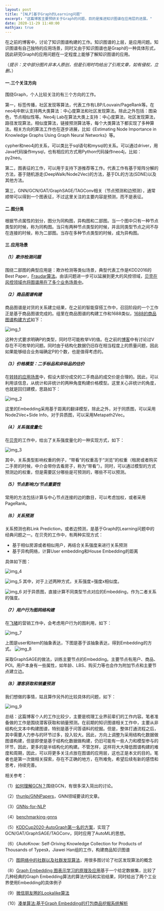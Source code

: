 ```yaml
---
layout: post
title: "[NLP]基于Graph的Learning问题"
excerpt: "这篇博客主要预研关于Graph的问题，目的是推进知识图谱在应用层的进展。"
date: 2020-11-29 11:40:00
mathjax: true
---
```


在之前的博客中，讨论了知识图谱构建的工作。知识图谱的上层，是应用问题。知识图谱有自己独特的应用场景，同时又由于知识图谱也是Graph的一种具体形式，因此研究Graph的应用问题在一定程度上能够了解知识图谱的应用。

（_提示：文中部分图片非本人原创，但是引用时均给出了引用文章，如有侵权，立删。_）


#### 一.三个关注方向

围绕Graph，个人比较关注的有三个方向的工作。

第一，标签传播，社区发现等算法，代表工作有LBP/Louvain/PageRank等。在neo4j中默认支持两大类算法：中心度算法和社区发现算法。除此之外包括：图染色，节点相似性等。Neo4j Lab在算法大类上支持：中心度算法，社区发现算法，路径发现算法，相似度算法，链接预测算法等，每个大类算法下都实现了多种算法。相关方向的算法工作也在逐步进展，比如《Estimating Node Importance in Knowledge Graphs Using Graph Neural Networks》等。

cypher和neo4j的关系，可以类比于sql语句和mysql的关系。可以通过driver，用Java代码操作mysql，也有相应的方式用Python代码操作neo4j，比如：py2neo。

第二，图表征的工作，可以用于支持下游推荐等工作。代表工作有基于矩阵分解的方法，基于随机游走(DeepWalk/Node2Vec)的方法，基于DL的方法(SDNE)以及其他方法。

第三，GNN/GCN/GAT/GraphSAGE/TAGConv相关（节点预测和边预测），通常顺带可以得到一个图表征，不过这里关注的主要内容是预测，而不是表征。


#### 二.图分类

根据节点属性的划分，图分为同构图，异构图和二部图。当一个图中只有一种节点类型的时候，称为同构图。当只有两种节点类型的时候，并且同类型节点之间不存在连接的时候，称为二部图。当存在多种节点类型的时候，成为异构图。


#### 三.应用场景


##### （1）欺诈检测问题

围绕二部图的典型应用是：欺诈检测等类似场景，典型代表工作是KDD2016的Best Paper，[Fraudar算法](https://mp.weixin.qq.com/s?__biz=MzI1OTY3NzI0NQ==&mid=2247484562&idx=1&sn=04dfffddc42931d17a13480d08071a8e&chksm=ea7409c0dd0380d68fdb1fe006dd9fd79f08b6e668597c2e260598ab6f035df013782750cd00&mpshare=1&scene=23&srcid=1129FN2uVfrRfEe34XhAvrFR&sharer_sharetime=1606627898124&sharer_shareid=0e8353dcb5f53b85da8e0afe73a0021b%23rd)。由该问题进一步可以延展到更大的风控领域，[贝壳在风控领域也将图谱用在了多个业务场景中](https://mp.weixin.qq.com/s?__biz=MzU1NTMyOTI4Mw==&mid=2247497387&idx=1&sn=aa2df0484a75720e3796ca3832b851e6&chksm=fbd744c7cca0cdd1d268214e93bece472bc482d3020cffae998fb6cd5ecc790a8e5aaf7ef730&scene=21#wechat_redirect)。

##### （2）商品图谱构建

商品图谱是对货的关系建立结果，在之前的智能穿搭工作中，召回阶段的一个工作正是基于商品图谱完成的。组里在商品图谱的构建工作和1688类似，[1688的商品图谱构建方式](https://mp.weixin.qq.com/s?__biz=MzU1NTMyOTI4Mw==&mid=2247505049&idx=1&sn=cf383cf29d392b6dbdca89f8c78cad8d&chksm=fbd766f5cca0efe39b3e287834cd57d5655ae9796982ca314bd351cbe1403a798b47441b1ff0&mpshare=1&scene=23&srcid=1129DxCk6yCAycvQoJIMLt7G&sharer_sharetime=1606587159598&sharer_shareid=0e8353dcb5f53b85da8e0afe73a0021b%23rd)如下：

![img_1](https://ftp.bmp.ovh/imgs/2020/11/8129199c833e5223.png)

这种方式要求明确P的类型，同时尽可能枚举V的值。在之前的[博客](https://zhpmatrix.github.io/2020/11/25/business-kg-thoughts/)中有讨论过V存在不可枚举的问题。同时由于结构化数据仍旧存在相当程度上的质量问题，因此如果能够结合业务端确定P的个数，也是值得考虑的。

##### （3）价格模型：二手标品和非标品的估价

在[转转的应用场景](https://appukvkryx45804.h5.xiaoeknow.com/v1/course/video/v_5f44951fe4b0dd4d974b0f74?type=2&available=0&available_product=0&share_user_id=u_5f43e01adea80_OSwoPXAoGX&share_type=5&scene=分享&is_redirect=1)中，假设大部分成交的二手商品的成交价是合理的。因此，可以利用该信息，从统计和非统计的两种角度构建价格模型。这里关心非统计的角度，也就是回归建模，思路如下：

![img_2](https://ftp.bmp.ovh/imgs/2020/11/59e0a9c4b1adcb73.png)

这里的Embedding采用基于距离的翻译模型，除此之外，对于同质图，可以采用Node2Vec+Side Info，对于异质图，可以采用Metapath2Vec。

##### （4）关系强度量化

在[贝壳](https://mp.weixin.qq.com/s?__biz=MzU1NTMyOTI4Mw==&mid=2247497857&idx=1&sn=d02701b5107a72c02201153aca48e3da&chksm=fbd74aedcca0c3fba31ae5825473bc7a3ca0fb24889a4bd40b2408598e623d469e5570e78735&scene=21#wechat_redirect)的工作中，给出了关系强度量化的一种实现方式，如下：

![img_3](https://ftp.bmp.ovh/imgs/2020/11/d48c0fd9473dfec2.jpeg)

其中，关系类型影响权重的例子，“带看”的权重高于“浏览”的权重（租房或者购买二手房的时候，中介会带你去看房子，称为“带看”）。同时，可以通过模型的方式预测边的权重，但是需要区分哪些是可预测的，哪些不可以预测。

##### （5）节点影响力/节点重要性

常用的方法包括计算与中心节点连接的边的数目，可以考虑加权，或者采用PageRank。

##### （6）关系预测

关系预测也称Link Prediction，或者边预测，是基于Graph的Learning问题中的经典问题之一。在贝壳的工作中，有两种实现方式：

+ 基于相似房源或者相似用户，再结合关系强度来进行关系预测
+ 基于异构网络，计算User embedding和House Embedding的距离

具体如下图：

![img_4](https://ftp.bmp.ovh/imgs/2020/11/a083d9963016ab2b.jpeg)

![img_5](https://ftp.bmp.ovh/imgs/2020/11/bff2c7433d368215.jpeg)
其中，对于上述两种方式，关系强度=强度x相似度。

![img_6](https://ftp.bmp.ovh/imgs/2020/11/9cce2adeaaadd8c6.jpeg)
对于异质图，直接计算不同类型节点对应的Embedding，作为二者关系的强度。

##### （7）用户行为图网络构建

在[飞猪](https://mp.weixin.qq.com/s?__biz=MzU1NTMyOTI4Mw==&mid=2247504657&idx=1&sn=cdc744687502d33c5481aef9aad36618&chksm=fbd7617dcca0e86be7f56b15680c0bb97c2b16d2ac07f71ce251ec2f7dbdbb7e79f3d1747ff6&mpshare=1&scene=23&srcid=1129tli4hZ6k4B4LawOsugJC&sharer_sharetime=1606587309150&sharer_shareid=0e8353dcb5f53b85da8e0afe73a0021b%23rd)的营销工作中，会考虑用户行为的图利用，如下：

![img_7](https://ftp.bmp.ovh/imgs/2020/11/f0b485636cd85251.png)

上图是user和item的抽象表达，下图是基于该抽象表达，得到Embedding的方式。
![img_8](https://ftp.bmp.ovh/imgs/2020/11/0f4e6bf5047482eb.png)

采取GraphSAGE的做法，训练主要节点的Embedding。主要节点有用户、商品、POI。用户本身有一些属性，如年龄、LBS、购买力等也会作为附加节点和主要节点建立边。

##### （8）潜客获取和销量预测

我们想做的事情，姑且算作另外的比较具体的问题，如下：

![img_9](https://ftp.bmp.ovh/imgs/2020/11/f00a35444359339f.png)

总结：这篇博客个人的工作比较少，主要是梳理工业界前辈们的工作内容。笔者准备做的工作是围绕潜客获取和销量预测。在前期的知识图谱相关工作中，主要从非结构化文本中构建图谱，特别是基于问答语料的挖掘。但是，整体打通流程之后，其中需要人力参与的环节过多，投入较大。因此，方向上调整为采用结构化数据做图谱构建，但是即使是基于结构化数据做构建，仍旧可能有一些人力和模型参与的环节，因此，更多的是半结构化的构建。不管怎样，这样将大大降低图谱构建的难度和周期，因此，可以将更多关注点放在图谱的应用层，这也正是本文的目的。笔者也是第一次做相关探索，存在不正确的地方，在所难免，希望后续有新的感悟和思考，持续完善。


相关参考：

（1）[如何理解GCN？](https://www.zhihu.com/question/54504471)围绕GCN，有很多深入简出的讨论。

（2）[thunlp/GNNPapers](https://github.com/thunlp/GNNPapers)，GNN领域要读的文章。

（3）[GNNs-for-NLP](https://github.com/svjan5/GNNs-for-NLP)

（4）[benchmarking-gnns](https://github.com/graphdeeplearning/benchmarking-gnns)

（5）[KDDCup2020-AutoGraph第一名的方案](https://github.com/aister2020/KDDCUP_2020_AutoGraph_1st_Place)，实现了GCN/GAT/GraphSAGE/TAGConv，同时应用了AutoML的思想。
 
 （6）《AutoKnow: Self-Driving Knowledge Collection for Products of Thousands of Types》，Jiawei Han组的工作，构建商品知识图谱
 
 （7）[图网络中的社群以及社群发现算法](https://mp.weixin.qq.com/s?__biz=MzU1NTMyOTI4Mw==&mid=2247508780&idx=1&sn=c7b4a7a6503db22a92230a011a24e1a4&chksm=fbd71140cca09856c76258588da02d574180f820f0e102d2287c8209950c666a85c94dd70f59&mpshare=1&scene=23&srcid=1129Rj1ljSPikiZFz0CnDWXK&sharer_sharetime=1606586130397&sharer_shareid=0e8353dcb5f53b85da8e0afe73a0021b%23rd)，用很多图讨论了社区发现算法的概念
 
 （8）[Graph Embedding 图表示学习的原理及应用](https://mp.weixin.qq.com/s?__biz=MzU1NTMyOTI4Mw==&mid=2247500931&idx=2&sn=78501021d74b522319c7ce3acdc82b73&chksm=fbd776efcca0fff9c06d502fa79f03aa404cbe8d974fe898acda410ac096d49143c6b1710696&mpshare=1&scene=23&srcid=1129InXClG5fk1k96zvgi1P6&sharer_sharetime=1606587750169&sharer_shareid=0e8353dcb5f53b85da8e0afe73a0021b%23rd)基于一个给定数据集，比较了几种经典的Graph Embedding算法的算法代码和实验结果，同时给出了两个工业界使用Embedding的具体例子

（9）[微信朋友圈的Lookalike算法](https://mp.weixin.qq.com/s?__biz=MjM5MDE0Mjc4MA==&mid=2650995211&idx=1&sn=8e32b5590b8e8bff8a5bd8bfb2ceaa7a&chksm=bdbf02588ac88b4e32ea5320e10c7a2e5ac762ea580e7fce8320b6d5c74a273c13410f5475cf&mpshare=1&srcid=0113PKe7MsUK1uHM3FkOpV46&scene=21#wechat_redirect)

（10）[凑单算法:基于Graph Embedding的打包商品挖掘系统解析](https://mp.weixin.qq.com/s?__biz=MzIzOTU0NTQ0MA==&mid=2247486868&idx=1&sn=c2d3e38e9ab7cc61f2a2ffaeecf0febe&chksm=e929309bde5eb98dfa657c7fd1bf7e80495f9c9ad0cde2ee78b36a1f0a453d2cc322948cb3a3&mpshare=1&srcid=0213HJqpvPzBLS7AW7L6K3Zz&scene=21#wechat_redirect)
